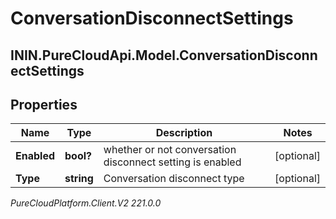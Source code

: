 # ConversationDisconnectSettings

## ININ.PureCloudApi.Model.ConversationDisconnectSettings

## Properties

|Name | Type | Description | Notes|
|------------ | ------------- | ------------- | -------------|
| **Enabled** | **bool?** | whether or not conversation disconnect setting is enabled | [optional] |
| **Type** | **string** | Conversation disconnect type | [optional] |



_PureCloudPlatform.Client.V2 221.0.0_
